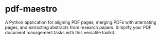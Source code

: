 # pdf-maestro
A Python application for aligning PDF pages, merging PDFs with alternating pages, and extracting abstracts from research papers. Simplify your PDF document management tasks with this versatile toolkit.
